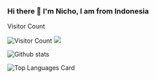 ### Hi there 👋 I'm Nicho, I am from Indonesia 

Visitor Count

![Visitor Count](https://profile-counter.glitch.me/NichoAdhyatma/count.svg)
![](https://komarev.com/ghpvc/?username=NichoAdhyatma)


![Github stats](https://github-readme-stats.vercel.app/api?username=NichoAdhyatma&theme=highcontrast&show_icons=true&count_private=true)

![Top Languages Card](https://github-readme-stats.vercel.app/api/top-langs/?username=NichoAdhyatma)







